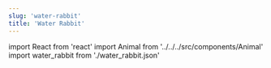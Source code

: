 ```yaml
---
slug: 'water-rabbit'
title: 'Water Rabbit'
---
```

    
import React from 'react'
import Animal from '../../../src/components/Animal'
import water_rabbit from './water_rabbit.json'
    
<Animal data={water_rabbit} />
